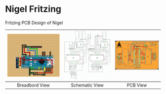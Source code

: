 # Nigel Fritzing

Fritzing PCB Design of Nigel

| ![](Breadboard.png) | ![](Schematic.png) | ![](PCB.png) |
|:------------------:|:------------------:|:------------:|
|Breadbord View|Schematic View|PCB View|
